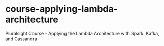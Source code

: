 # course-applying-lambda-architecture
Pluralsight Course - Applying the Lambda Architecture with Spark, Kafka, and Cassandra
